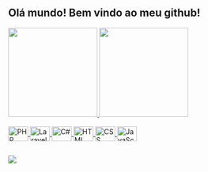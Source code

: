 ## Olá mundo! Bem vindo ao meu github!
 <div>
  <a href="https://github.com/gcds444">
  <img height="180em" src="https://github-readme-stats.vercel.app/api?username=gcds444&show_icons=true&theme=tokyonight&include_all_commits=true&count_private=true"/>
  <img height="180em" src="https://github-readme-stats.vercel.app/api/top-langs/?username=gcds444&layout=compact&langs_count=7&theme=tokyonight"/>
</div>
<div><br>
  <img align="center" alt="PHP" height="30" width="40" src="https://cdn.jsdelivr.net/gh/devicons/devicon/icons/php/php-plain.svg">
  <img align="center" alt="Laravel" height="30" width="40" src="https://cdn.jsdelivr.net/gh/devicons/devicon/icons/laravel/laravel-plain.svg">
  <img align="center" alt="C#" height="30" width="40" src="https://cdn.jsdelivr.net/gh/devicons/devicon/icons/csharp/csharp-plain.svg">
  <img align="center" alt="HTML" height="30" width="40" src="https://cdn.jsdelivr.net/gh/devicons/devicon/icons/html5/html5-plain.svg">
  <img align="center" alt="CSS" height="30" width="40" src="https://cdn.jsdelivr.net/gh/devicons/devicon/icons/css3/css3-plain.svg">
  <img align="center" alt="JavaScript" height="30" width="40" src="https://cdn.jsdelivr.net/gh/devicons/devicon/icons/javascript/javascript-plain.svg">
</div>
  
  ##
 
  <a href = "mailto:gcdes4444@gmail.com"><img src="https://img.shields.io/badge/-Gmail-%23333?style=for-the-badge&logo=gmail&logoColor=white" target="_blank"></a>
  


